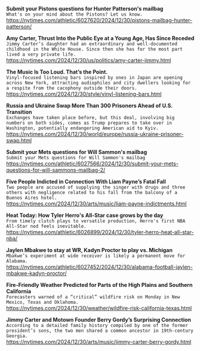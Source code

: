 **Submit your Pistons questions for Hunter Patterson's mailbag**\
`What's on your mind about the Pistons? Let us know.`\
https://nytimes.com/athletic/6027620/2024/12/30/pistons-mailbag-hunter-patterson/

**Amy Carter, Thrust Into the Public Eye at a Young Age, Has Since Receded**\
`Jimmy Carter’s daughter had an extraordinary and well-documented childhood in the White House. Since then she has for the most part lived a very private life.`\
https://nytimes.com/2024/12/30/us/politics/amy-carter-jimmy.html

**The Music Is Too Loud. That’s the Point.**\
`Vinyl-focused listening bars inspired by ones in Japan are opening across New York, attracting audiophiles and city dwellers looking for a respite from the cacophony outside their doors.`\
https://nytimes.com/2024/12/30/style/vinyl-listening-bars.html

**Russia and Ukraine Swap More Than 300 Prisoners Ahead of U.S. Transition**\
`Exchanges have taken place before, but this deal, involving big numbers on both sides, comes as Trump prepares to take over in Washington, potentially endangering American aid to Kyiv.`\
https://nytimes.com/2024/12/30/world/europe/russia-ukraine-prisoner-swap.html

**Submit your Mets questions for Will Sammon's mailbag**\
`Submit your Mets questions for Will Sammon's mailbag`\
https://nytimes.com/athletic/6027566/2024/12/30/submit-your-mets-questions-for-will-sammons-mailbag-2/

**Five People Indicted in Connection With Liam Payne’s Fatal Fall**\
`Two people are accused of supplying the singer with drugs and three others with negligence related to his fall from the balcony of a Buenos Aires hotel.`\
https://nytimes.com/2024/12/30/arts/music/liam-payne-indictments.html

**Heat Today: How Tyler Herro's All-Star case grows by the day**\
`From timely clutch plays to versatile production, Herro's first NBA All-Star nod feels inevitable.`\
https://nytimes.com/athletic/6026899/2024/12/30/tyler-herro-heat-all-star-nba/

**Jaylen Mbakwe to stay at WR, Kadyn Proctor to play vs. Michigan**\
`Mbakwe’s experiment at wide receiver is likely a permanent move for Alabama.`\
https://nytimes.com/athletic/6027452/2024/12/30/alabama-football-jaylen-mbakwe-kadyn-proctor/

**Fire-Friendly Weather Predicted for Parts of the High Plains and Southern California**\
`Forecasters warned of a “critical” wildfire risk on Monday in New Mexico, Texas and Oklahoma.`\
https://nytimes.com/2024/12/30/weather/wildfire-risk-california-texas.html

**Jimmy Carter and Motown Founder Berry Gordy’s Surprising Connection**\
`According to a detailed family history compiled by one of the former president’s sons, the two men shared a common ancestor in 19th-century Georgia.`\
https://nytimes.com/2024/12/30/arts/music/jimmy-carter-berry-gordy.html

